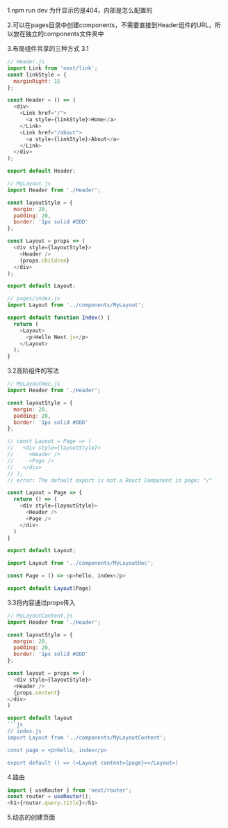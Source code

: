 1.npm run dev 为什显示的是404，内部是怎么配置的

2.可以在pages目录中创建components，不需要直接到Header组件的URL，所以放在独立的components文件夹中

3.布局组件共享的三种方式
3.1
```js
// Header.js
import Link from 'next/link';
const linkStyle = {
  marginRight: 15
};

const Header = () => (
  <div>
    <Link href="/">
      <a style={linkStyle}>Home</a>
    </Link>
    <Link href="/about">
      <a style={linkStyle}>About</a>
    </Link>
  </div>
);

export default Header;
```

```js
// MyLayout.js
import Header from './Header';

const layoutStyle = {
  margin: 20,
  padding: 20,
  border: '1px solid #DDD'
};

const Layout = props => (
  <div style={layoutStyle}>
    <Header />
    {props.children}
  </div>
);

export default Layout;
```

```js
// pages/index.js
import Layout from '../components/MyLayout';

export default function Index() {
  return (
    <Layout>
      <p>Hello Next.js</p>
    </Layout>
  );
}
```

3.2高阶组件的写法

```js
// MyLayoutHoc.js
import Header from './Header';

const layoutStyle = {
  margin: 20,
  padding: 20,
  border: '1px solid #DDD'
};

// const Layout = Page => (
//   <div style={layoutStyle}>
//     <Header />
//     <Page />
//   </div>
// );
// error: The default export is not a React Component in page: "/"

const Layout = Page => {
  return () => (
    <div style={layoutStyle}>
      <Header />
      <Page />
    </div>
  )
}

export default Layout;
```

```js
import Layout from '../components/MyLayoutHoc';

const Page = () => <p>hello, index</p>

export default Layout(Page)
```

3.3将内容通过props传入

```js
// MyLayoutContent.js
import Header from './Header';

const layoutStyle = {
  margin: 20,
  padding: 20,
  border: '1px solid #DDD'
};

const layout = props => (
  <div style={layoutStyle}>
  <Header />
  {props.content}
</div>
)

export default layout
```js
// index.js
import Layout from '../components/MyLayoutContent';

const page = <p>hello, index</p>

export default () => (<Layout content={page}></Layout>)
```

4.路由
```js
import { useRouter } from 'next/router';
const router = useRouter();
<h1>{router.query.title}</h1>
```

5.动态的创建页面


